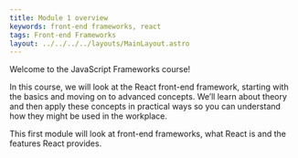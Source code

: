 ```yaml
---
title: Module 1 overview
keywords: front-end frameworks, react
tags: Front-end Frameworks
layout: ../../../../layouts/MainLayout.astro
---
```


Welcome to the JavaScript Frameworks course!

In this course, we will look at the React front-end framework, starting with the basics and moving on to advanced concepts. We’ll learn about theory and then apply these concepts in practical ways so you can understand how they might be used in the workplace.

This first module will look at front-end frameworks, what React is and the features React provides.
